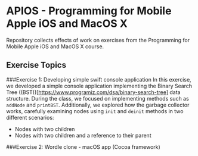 # APIOS - Programming for Mobile Apple iOS and MacOS X
Repository collects effects of work on exercises from the Programming for Mobile Apple iOS and MacOS X course.

## Exercise Topics

###Exercise 1: Developing simple swift console application
In this exercise, we developed a simple console application implementing the Binary Search Tree ((BST))[https://www.programiz.com/dsa/binary-search-tree] data structure. During the class, we focused on implementing methods such as `addNode` and `printBST`. Additionally, we explored how the garbage collector works, carefully examining nodes using `init` and `deinit` methods in two different scenarios:
- Nodes with two children
- Nodes with two children and a reference to their parent


###Exercise 2: Wordle clone - macOS app (Cocoa framework)
